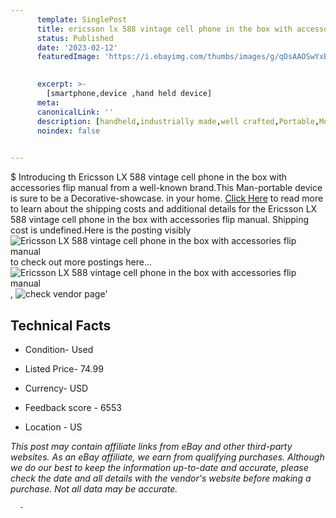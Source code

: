 ```yaml
---
      template: SinglePost
      title: ericsson lx 588 vintage cell phone in the box with accessories flip manual
      status: Published
      date: '2023-02-12'
      featuredImage: 'https://i.ebayimg.com/thumbs/images/g/qDsAAOSwYxBeoWX6/s-l225.jpg'
       

      excerpt: >-
        [smartphone,device ,hand held device]
      meta:
      canonicalLink: ''
      description: [handheld,industrially made,well crafted,Portable,Mobile,Compact,Convenient,Lightweight,Maneuverable,Man-portable,Miniature,Carriable,Hand-held,Light,Holdable,Transportable,Mobile device,Pocket-sized,On-the-go,Wireless,Cordless,Compact size,Convenient size, smartphone,device ,hand held device]
      noindex: false
      

---
```

$
      Introducing th Ericsson LX 588 vintage cell phone in the box with accessories flip manual from a well-known brand.This Man-portable device  is sure to be a Decorative-showcase. in your home. [Click Here](https://www.ebay.com/itm/225416154069?hash=item347bd98bd5%3Ag%3AqDsAAOSwYxBeoWX6&mkevt=1&mkcid=1&mkrid=711-53200-19255-0&campid=%253CePNCampaignId%253E&customid=%253CreferenceId%253E&toolid=10049) to read more to learn about the shipping costs and additional details for the Ericsson LX 588 vintage cell phone in the box with accessories flip manual. Shipping cost is undefined.Here is the posting visibly ![Ericsson LX 588 vintage cell phone in the box with accessories flip manual](https://i.ebayimg.com/thumbs/images/g/qDsAAOSwYxBeoWX6/s-l225.jpg) to check out more postings here... ![Ericsson LX 588 vintage cell phone in the box with accessories flip manual](https://i.ebayimg.com/images/g/qDsAAOSwYxBeoWX6/s-l1600.jpg), ![check vendor page](https://origin-galleryplus.ebayimg.com/ws/web/225416154069_2_0_1/225x225.jpg,https://origin-galleryplus.ebayimg.com/ws/web/225416154069_3_0_1/225x225.jpg,https://origin-galleryplus.ebayimg.com/ws/web/225416154069_4_0_1/225x225.jpg,https://origin-galleryplus.ebayimg.com/ws/web/225416154069_5_0_1/225x225.jpg,https://origin-galleryplus.ebayimg.com/ws/web/225416154069_6_0_1/225x225.jpg,https://origin-galleryplus.ebayimg.com/ws/web/225416154069_7_0_1/225x225.jpg,https://origin-galleryplus.ebayimg.com/ws/web/225416154069_8_0_1/225x225.jpg,https://origin-galleryplus.ebayimg.com/ws/web/225416154069_9_0_1/225x225.jpg,https://origin-galleryplus.ebayimg.com/ws/web/225416154069_10_0_1/225x225.jpg,https://origin-galleryplus.ebayimg.com/ws/web/225416154069_11_0_1/225x225.jpg,https://origin-galleryplus.ebayimg.com/ws/web/225416154069_12_0_1/225x225.jpg)'

      

 ## Technical Facts 



     
      

 - Condition- Used 


      

 - Listed Price- 74.99 


      

 - Currency- USD 


      

 - Feedback score - 6553 


      

 - Location - US 


      
      

 *_This post may contain affiliate links from eBay and other third-party websites. As an eBay affiliate, we earn from qualifying purchases. Although we do our best to keep the information up-to-date and accurate, please check the date and all details with the vendor's website before making a purchase. Not all data may be accurate._*




      -
